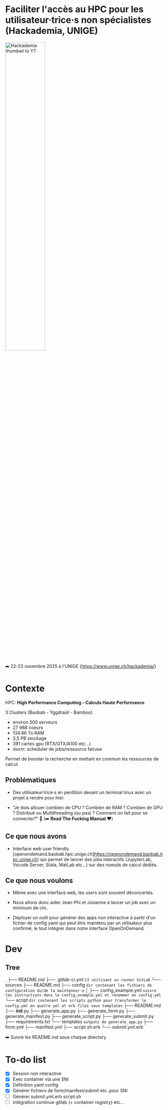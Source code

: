 # Faciliter l'accès au HPC pour les utilisateur·trice·s non spécialistes (Hackademia, UNIGE)

<p>
    <a href="https://www.youtube.com/watch?v=wlp9px83dVA">
    <img src="https://edutechwiki.unige.ch/fmediawiki/images/1/1e/Hackademia_2024_vf.png" alt="Hackademia thumbail to YT" margin-left="auto" margin-right="auto" width="50%"/>
    </a>
</p>

➡️ 22-23 novembre 2025 à l'UNIGE (https://www.unige.ch/hackademia/)

# Contexte

HPC: **High Performance Computing - Calculs Haute Performance**

3 Clusters (Baobab - Yggdrasil - Bamboo)

- environ 500 serveurs
- 27 968 coeurs 
- 134.86 To RAM
- 3,5 PB stockage
- 391 cartes gpu (RTX/GTX/A100 etc...)
- slurm: scheduler de jobs/ressource fairuse

Permet de booster la recherche en mettant en commun les ressources de calcul

## Problématiques

- Des utilisateur·trice·s en perdition devant un terminal linux avec un projet à rendre pour hier.

- "Je dois allouer combien de CPU ? Combien de RAM ? Combien de GPU ? Distribué ou  Multithreading (ou pas) ? Comment on fait pour se connecter?" 🤯 (➡️ **Read The Fucking Manual ❤️**)

## Ce que nous avons

- Interface web user friendly [openondemand.baobab.hpc.unige.ch]https://openondemand.baobab.hpc.unige.ch) qui permet de lancer des jobs interactifs (JupyterLab, Vscode Server, Stata, MatLab etc...) sur des noeuds de calcul dédiés.

## Ce que nous voulons

- Même avec une interface web, les users sont souvent déconcertés. 

- Nous allons donc aider Jean-Phi et Josianne à lancer un job avec un minimum de clic.

- Déployer un outil pour générer des apps non interactive  à partir d'un fichier de config yaml qui peut être maintenu par un utilisateur plus confirmé, le tout intégrer dans notre interface OpenOnDemand.

# Dev

## Tree

.
├── README.md
├── .gitlab-ci.yml `CI utilisant un runner GitLab`
└── sources
    ├── README.md
    ├── config `dir contenant les fichiers de configuration du/de la mainteneur·e`
    │   ├── config_example.yml `suivre les instructions dans le config_example.yml et renommer en config.yml`
    └── script `dir contenant les scripts python pour transformer le config.yml en quatre yml et erb files sous templates`
        ├── README.md
        ├── __init__.py
        ├── generate_app.py
        ├── generate_form.py
        ├── generate_manifest.py
        ├── generate_script.py
        ├── generate_submit.py
        ├── requirements.txt
        └── templates `outputs de generate_app.py`
            ├── form.yml
            ├── manifest.yml
            ├── script.sh.erb
            └── submit.yml.erb

➡️ Suivre les README.md sous chaque directory

# To-do list

- [X] Session non interactive
- [X] Exec  container via une SNI
- [X] Définition yaml config
- [X] Générer  fichiers de form/manifest/submit etc..pour SNI
- [ ] Générer submit.yml.erb script.sh
- [ ] intégration continue gitlab (+ container registry) etc...